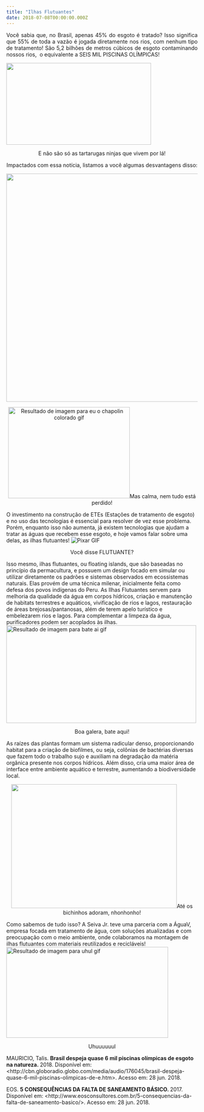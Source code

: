 ```yaml
---
title: "Ilhas Flutuantes"
date: 2018-07-08T00:00:00.000Z
---
```


<p style="text-align: justify;"><span style="font-weight: 400;">Você sabia que, no Brasil, apenas 45% do esgoto é tratado? Isso significa que 55% de toda a vazão é jogada diretamente nos rios, com nenhum tipo de tratamento! São 5,2 bilhões de metros cúbicos de esgoto contaminando nossos rios,  o equivalente a SEIS MIL PISCINAS OLÍMPICAS!</span></p>
<img class="aligncenter" src="https://i.giphy.com/media/rMjb1t1j45PQA/200w.gif" alt="" width="381" height="215" />
<p style="text-align: center;">E não são só as tartarugas ninjas que vivem por lá!</p>
<p style="text-align: center;"><span style="font-weight: 400;">Impactados com essa notícia, listamos a você algumas desvantagens disso:</span></p>
<p style="text-align: center;"><img class="size-full wp-image-772 aligncenter" src="http://seivajr.com/wp-content/uploads/2018/07/BLOGPOST-WETLANDS.png" alt="" width="800" height="600" /></p>
<p style="text-align: center;"><img class="irc_mi aligncenter" src="https://gifimage.net/wp-content/uploads/2017/10/chapolin-gif.gif" alt="Resultado de imagem para eu o chapolin colorado gif" width="320" height="240" /><span style="font-weight: 400;">Mas calma, nem tudo está perdido!</span></p>
<span style="font-weight: 400;">O investimento na construção de ETEs (Estações de tratamento de esgoto) e no uso das tecnologias é essencial para resolver de vez esse problema. Porém, enquanto isso não aumenta, já existem tecnologias que ajudam a tratar as águas que recebem esse esgoto, e hoje vamos falar sobre uma delas, as ilhas flutuantes!</span>
<img class="aligncenter" src="https://media.giphy.com/media/S3LKPeFnu0aiY/giphy.gif" alt="Pixar GIF" />
<p style="text-align: center;">Você disse FLUTUANTE?</p>
<span style="font-weight: 400;">Isso mesmo, ilhas flutuantes, ou floating islands, que são baseadas no princípio da permacultura, e possuem um design focado em simular ou utilizar diretamente os padrões e sistemas observados em ecossistemas naturais. Elas provém de uma técnica milenar, inicialmente feita como defesa dos povos indígenas do Peru. As Ilhas Flutuantes servem para melhoria da qualidade da água em corpos hídricos, criação e manutenção de habitats terrestres e aquáticos, vivificação de rios e lagos, restauração de áreas brejosas/pantanosas, além de terem apelo turístico e embelezarem rios e lagos. Para complementar a limpeza da água, purificadores podem ser acoplados às ilhas.</span>
<img class="irc_mi aligncenter" src="https://media.tumblr.com/tumblr_lxe566IOCp1r4kfic.gif" alt="Resultado de imagem para bate ai gif" width="500" height="257" />
<p style="text-align: center;">Boa galera, bate aqui!</p>
<span style="font-weight: 400;">As raízes das plantas formam um sistema radicular denso, proporcionando habitat para a criação de biofilmes, ou seja, colônias de bactérias diversas que fazem todo o trabalho sujo e auxiliam na degradação da matéria orgânica presente nos corpos hídricos. Além disso, cria uma maior área de interface entre ambiente aquático e terrestre, aumentando a biodiversidade local. </span>
<p style="text-align: center;"><img class="size-full wp-image-773 aligncenter" src="http://seivajr.com/wp-content/uploads/2018/07/Sem-título.png" alt="" width="436" height="326" /><span style="font-weight: 400;">Até os bichinhos adoram, nhonhonho!</span></p>
<span style="font-weight: 400;">Como sabemos de tudo isso? A Seiva Jr. teve uma parceria com a ÁguaV, empresa focada em tratamento de água, com soluções atualizadas e com preocupação com o meio ambiente, onde colaboramos na montagem de ilhas flutuantes com materiais reutilizados e recicláveis! </span>
<img class="irc_mi aligncenter" src="http://sextoround.com.br/wp-content/uploads/2016/12/gif-uhul.gif" alt="Resultado de imagem para uhul gif" width="426" height="239" />
<p style="text-align: center;">Uhuuuuuul</p>
<p style="text-align: left;">MAURICIO, Talis. <strong>Brasil despeja quase 6 mil piscinas olímpicas de esgoto na natureza. </strong>2018. Disponível em: &lt;http://cbn.globoradio.globo.com/media/audio/176045/brasil-despeja-quase-6-mil-piscinas-olimpicas-de-e.htm&gt;. Acesso em: 28 jun. 2018.</p>
<p style="text-align: left;">EOS. <strong>5 CONSEQUÊNCIAS DA FALTA DE SANEAMENTO BÁSICO. </strong>2017. Disponível em: &lt;http://www.eosconsultores.com.br/5-consequencias-da-falta-de-saneamento-basico/&gt;. Acesso em: 28 jun. 2018.</p>
